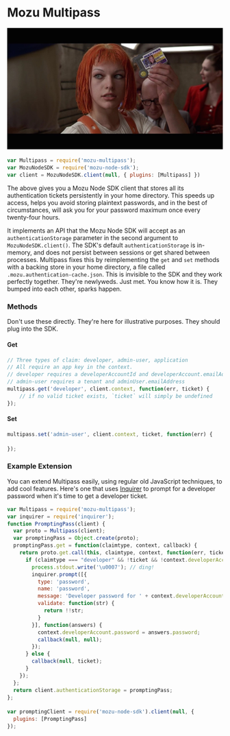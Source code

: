 # Mozu Multipass

![](multipass.jpg)

```js
var Multipass = require('mozu-multipass');
var MozuNodeSDK = require('mozu-node-sdk');
var client = MozuNodeSDK.client(null, { plugins: [Multipass] })
```

The above gives you a Mozu Node SDK client that stores all its authentication tickets persistently in your home directory. This speeds up access, helps you avoid storing plaintext passwords, and in the best of circumstances, will ask you for your password maximum once every twenty-four hours.

It implements an API that the Mozu Node SDK will accept as an `authenticationStorage` parameter in the second argument to `MozuNodeSDK.client()`. The SDK's default `authenticationStorage` is in-memory, and does not persist between sessions or get shared between processes. Multipass fixes this by reimplementing the `get` and `set` methods with a backing store in your home directory, a file called `.mozu.authentication-cache.json`. This is invisible to the SDK and they work perfectly together. They're newlyweds. Just met. You know how it is. They bumped into each other, sparks happen.


### Methods
Don't use these directly. They're here for illustrative purposes. They should plug into the SDK.

#### Get
```js
// Three types of claim: developer, admin-user, application
// All require an app key in the context.
// developer requires a developerAccountId and developerAccount.emailAddress.
// admin-user requires a tenant and adminUser.emailAddress
multipass.get('developer', client.context, function(err, ticket) {
    // if no valid ticket exists, `ticket` will simply be undefined
});
```

#### Set
```js
multipass.set('admin-user', client.context, ticket, function(err) {

});
```

### Example Extension

You can extend Multipass easily, using regular old JavaScript techniques, to add cool features. Here's one that uses [Inquirer](https://github.com/SBoudrias/inquirer) to prompt for a developer password when it's time to get a developer ticket.

```js
var Multipass = require('mozu-multipass');
var inquirer = require('inquirer');
function PromptingPass(client) {
  var proto = Multipass(client);
  var promptingPass = Object.create(proto);
  promptingPass.get = function(claimtype, context, callback) {
    return proto.get.call(this, claimtype, context, function(err, ticket) {
      if (claimtype === "developer" && !ticket && !context.developerAccount.password) {
        process.stdout.write('\u0007'); // ding!
        inquirer.prompt([{
          type: 'password',
          name: 'password',
          message: 'Developer password for ' + context.developerAccount.emailAddress + ':',
          validate: function(str) {
            return !!str;
          }
        }], function(answers) {
          context.developerAccount.password = answers.password;
          callback(null, null);
        });
      } else {
        callback(null, ticket);
      }
    });
  };
  return client.authenticationStorage = promptingPass;
};

var promptingClient = require('mozu-node-sdk').client(null, {
  plugins: [PromptingPass]
});
```